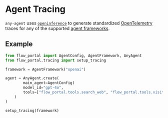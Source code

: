 # Agent Tracing

`any-agent` uses [`openinference`](https://github.com/Arize-ai/openinference) to generate
standardized [OpenTelemetry](https://opentelemetry.io/) traces for any of the supported [agent frameworks](./frameworks.md).

## Example

```py
from flow_portal import AgentConfig, AgentFramework, AnyAgent
from flow_portal.tracing import setup_tracing

framework = AgentFramework("openai")

agent = AnyAgent.create(
        main_agent=AgentConfig(
        model_id="gpt-4o",
        tools=["flow_portal.tools.search_web", "flow_portal.tools.visit_webpage"]
    )
)

setup_tracing(framework)
```
